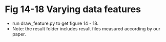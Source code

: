 # Fig 14-18    Varying data features
+ run draw_feature.py to get figure 14 - 18.
+ Note: the result folder includes result files measured according by our paper.